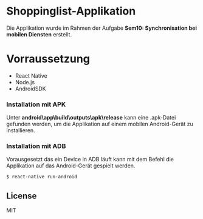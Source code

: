 # Shoppinglist-Applikation
Die Applikation wurde im Rahmen der Aufgabe  **Sem10: Synchronisation bei mobilen Diensten** erstellt.

# Vorraussetzung

  - React Native
  - Node.js
  - AndroidSDK

### Installation mit APK
Unter **android\app\build\outputs\apk\release** kann eine .apk-Datei gefunden werden, um die Applikation auf einem mobilen Android-Gerät zu installieren.
### Installation mit ADB

Vorausgesetzt das ein Device in ADB läuft kann mit dem Befehl die Applikation auf das Android-Gerät gespielt werden.
```sh
$ react-native run-android
```

License
----

MIT

